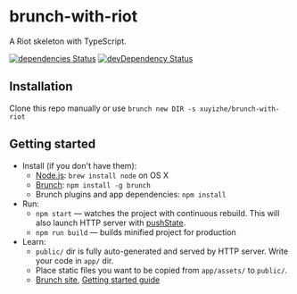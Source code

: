 # brunch-with-riot

A Riot skeleton with TypeScript.

[![dependencies Status](https://david-dm.org/xuyizhe/brunch-with-riot/status.svg)](https://david-dm.org/xuyizhe/brunch-with-riot)
[![devDependency Status](https://david-dm.org/xuyizhe/brunch-with-riot/dev-status.svg)](https://david-dm.org/xuyizhe/brunch-with-riot#info=devDependencies)

## Installation

Clone this repo manually or use `brunch new DIR -s xuyizhe/brunch-with-riot`

## Getting started

* Install (if you don't have them):
    * [Node.js](http://nodejs.org): `brew install node` on OS X
    * [Brunch](http://brunch.io): `npm install -g brunch`
    * Brunch plugins and app dependencies: `npm install`
* Run:
    * `npm start` — watches the project with continuous rebuild. This will also launch HTTP server with [pushState](https://developer.mozilla.org/en-US/docs/Web/Guide/API/DOM/Manipulating_the_browser_history).
    * `npm run build` — builds minified project for production
* Learn:
    * `public/` dir is fully auto-generated and served by HTTP server.  Write your code in `app/` dir.
    * Place static files you want to be copied from `app/assets/` to `public/`.
    * [Brunch site](http://brunch.io), [Getting started guide](https://github.com/brunch/brunch-guide#readme)
